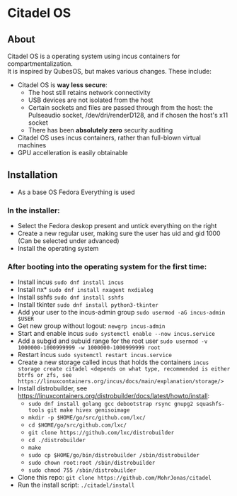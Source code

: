 # Citadel OS

## About

Citadel OS is a operating system using incus containers for compartmentalization.  
It is inspired by QubesOS, but makes various changes. These include:

- Citadel OS is **way less secure**:
    - The host still retains network connectivity
    - USB devices are not isolated from the host
    - Certain sockets and files are passed through from the host: the Pulseaudio socket, /dev/dri/renderD128, and if chosen the host's x11 socket
    - There has been **absolutely zero** security auditing
- Citadel OS uses incus containers, rather than full-blown virtual machines
- GPU accelleration is easily obtainable

## Installation

- As a base OS Fedora Everything is used

### In the installer:

- Select the Fedora deskop present and untick everything on the right
- Create a new regular user, making sure the user has uid and gid 1000 (Can be selected under advanced)
- Install the operating system

### After booting into the operating system for the first time:

- Install incus `sudo dnf install incus`
- Install nx* `sudo dnf install nxagent nxdialog`
- Install sshfs `sudo dnf install sshfs`
- Install tkinter `sudo dnf install python3-tkinter`
- Add your user to the incus-admin group `sudo usermod -aG incus-admin $USER`
- Get new group without logout: `newgrp incus-admin`
- Start and enable incus `sudo systemctl enable --now incus.service`
- Add a subgid and subuid range for the root user `sudo usermod -v 1000000-1000999999 -w 1000000-1000999999 root` 
- Restart incus `sudo systemctl restart incus.service`
- Create a new storage called incus that holds the containers `incus storage create citadel <depends on what type, recommended is either btrfs or zfs, see https://linuxcontainers.org/incus/docs/main/explanation/storage/>`
- Install distrobuilder, see https://linuxcontainers.org/distrobuilder/docs/latest/howto/install:
    - `sudo dnf install golang gcc debootstrap rsync gnupg2 squashfs-tools git make hivex genisoimage`
    - `mkdir -p $HOME/go/src/github.com/lxc/`
    - `cd $HOME/go/src/github.com/lxc/`
    - `git clone https://github.com/lxc/distrobuilder`
    - `cd ./distrobuilder`
    - `make`
    - `sudo cp $HOME/go/bin/distrobuilder /sbin/distrobuilder`
    - `sudo chown root:root /sbin/distrobuilder`
    - `sudo chmod 755 /sbin/distrobuilder`
- Clone this repo: `git clone https://github.com/MohrJonas/citadel`
- Run the install script: `./citadel/install`